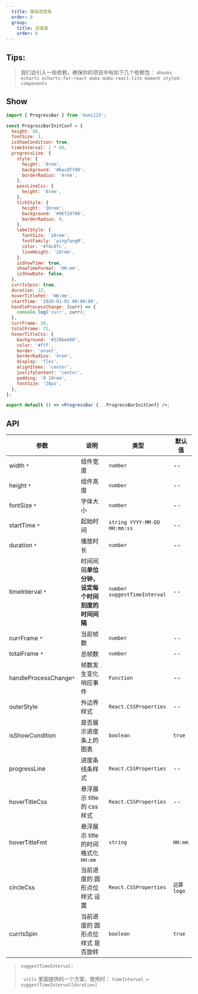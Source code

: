 ```yaml
---
  title: 基础进度条
  order: 0
  group: 
    title: 进度条
    order: 0
---
```


## Tips:

> 我们会引入一些依赖，确保你的项目中有如下几个依赖包：
> `ahooks echarts echarts-for-react mobx mobx-react-lite moment styled-components`

## Show

```jsx
import { ProgressBar } from 'dumi123';

const ProgressBarInitConf = {
  height: 80,
  fontSize: 1,
  isShowCondition: true,
  timeInterval: 2 * 60,
  progressLine: {
    style: {
      height: '8rem',
      background: '#bac8ff90',
      borderRadius: '4rem',
    },
    passLineCss: {
      height: '8rem',
    },
    tickStyle: {
      height: '10rem',
      background: '#96f2d790',
      borderRadius: 0,
    },
    labelStyle: {
      fontSize: '18rem',
      fontFamily: 'pingfangM',
      color: '#74c0fc',
      lineHeight: '28rem',
    },
    isShowTime: true,
    showTimeFormat: 'HH:mm',
    isShowDate: false,
  },
  currIsSpin: true,
  duration: 12,
  hoverTitleFmt: 'HH:mm',
  startTime: '2020-01-01 00:00:00',
  handleProcessChange: (curr) => {
    console.log('curr', curr);
  },
  currFrame: 10,
  totalFrame: 72,
  hoverTitleCss: {
    background: '#228be690',
    color: '#fff',
    border: 'unset',
    borderRadius: '4rem',
    display: 'flex',
    alignItems: 'center',
    justifyContent: 'center',
    padding: '0 10rem',
    fontSize: '20px',
  },
};

export default () => <ProgressBar {...ProgressBarInitConf} />;
```

## API

| 参数                   | 说明                                             | 类型                         | 默认值      |
| ---------------------- | ------------------------------------------------ | ---------------------------- | ----------- |
| width `*`              | 组件宽度                                         | `number`                     | --          |
| height `*`             | 组件高度                                         | `number`                     | --          |
| fontSize `*`           | 字体大小                                         | `number`                     | --          |
| startTime `*`          | 起始时间                                         | `string YYYY-MM-DD HH:mm:ss` | --          |
| duration `*`           | 播放时长                                         | `number`                     | --          |
| timeInterval `*`       | 时间间隔**单位分钟，设定每个时间刻度的时间间隔** | `number suggestTimeInterval` | --          |
| currFrame `*`          | 当前帧数                                         | `number`                     | --          |
| totalFrame `*`         | 总帧数                                           | `number`                     | --          |
| handleProcessChange`*` | 帧数发生变化响应事件                             | `Function`                   | --          |
| outerStyle             | 外边界样式                                       | `React.CSSProperties`        | --          |
| isShowCondition        | 是否展示进度条上的图表                           | `boolean`                    | `true`      |
| progressLine           | 进度条线条样式                                   | `React.CSSProperties`        | --          |
| hoverTitleCss          | 悬浮展示 title 的 css 样式                       | `React.CSSProperties`        | --          |
| hoverTitleFmt          | 悬浮展示 title 的时间格式化`HH:mm`               | `string`                     | `HH:mm`     |
| circleCss              | 当前进度的 圆形点位样式 设置                     | `React.CSSProperties`        | `远算 logo` |
| currIsSpin             | 当前进度的 圆形点位样式 是否旋转                 | `boolean`                    | `true`      |

> `suggestTimeInterval:`<br><br> ` utils` 里面提供的一个方案，使用时： `timeInterval = suggestTimeInterval[duration]`
